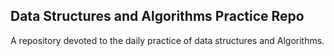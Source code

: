 ## Data Structures and Algorithms Practice Repo

A repository devoted to the daily practice of data structures and Algorithms.
